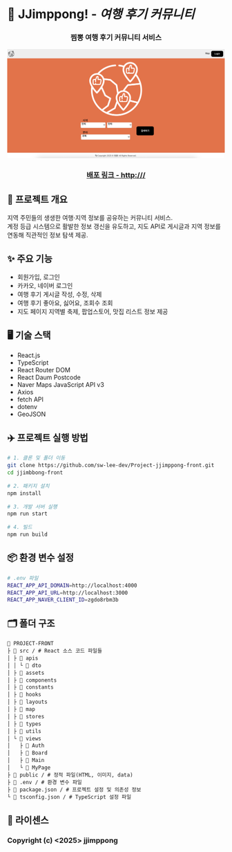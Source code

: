 # 📌 JJimppong! - *여행 후기 커뮤니티*
<div align="center">
<h3>찜뽕 여행 후기 커뮤니티 서비스</h3>
</div>

![alt text](README.png)

<div align="center">
<h3><a href="http:///" target="_blank">배포 링크 - http:///</a></h3></div>


## 📖 프로젝트 개요
지역 주민들의 생생한 여행·지역 정보를 공유하는 커뮤니티 서비스.  
계정 등급 시스템으로 활발한 정보 갱신을 유도하고, 지도 API로 게시글과 지역 정보를 연동해 직관적인 정보 탐색 제공.

## ✨ 주요 기능
- 회원가입, 로그인
- 카카오, 네이버 로그인
- 여행 후기 게시글 작성, 수정, 삭제
- 여행 후기 좋아요, 싫어요, 조회수 조회
- 지도 페이지 지역별 축제, 팝업스토어, 맛집 리스트 정보 제공

## 🖥️ 기술 스택
- React.js
- TypeScript
- React Router DOM
- React Daum Postcode
- Naver Maps JavaScript API v3
- Axios
- fetch API
- dotenv
- GeoJSON

## ✈️ 프로젝트 실행 방법
```bash
# 1. 클론 및 폴더 이동
git clone https://github.com/sw-lee-dev/Project-jjimppong-front.git
cd jjimbbong-front
```
```bash
# 2. 패키지 설치
npm install
```
```bash
# 3. 개발 서버 실행
npm run start
```
```bash
# 4. 빌드
npm run build
```

## 📦 환경 변수 설정
```bash
# .env 파일
REACT_APP_API_DOMAIN=http://localhost:4000
REACT_APP_API_URL=http://localhost:3000
REACT_APP_NAVER_CLIENT_ID=zgdo8rbm3b
```

## 🗂️ 폴더 구조
```md
📂 PROJECT-FRONT
├ 📂 src / # React 소스 코드 파일들   
│ ├ 📂 apis
│ │ └ 📂 dto
│ ├ 📂 assets
│ ├ 📂 components
│ ├ 📂 constants
│ ├ 📂 hooks
│ ├ 📂 layouts
│ ├ 📂 map
│ ├ 📂 stores
│ ├ 📂 types
│ ├ 📂 utils
│ └ 📂 views
│   ├ 📂 Auth
│   ├ 📂 Board
│   ├ 📂 Main
│   └ 📂 MyPage
├ 📂 public / # 정적 파일(HTML, 이미지, data)  
├ 📃 .env / # 환경 변수 파일 
├ 📄 package.json / # 프로젝트 설정 및 의존성 정보 
└ 📄 tsconfig.json / # TypeScript 설정 파일  
```

## 📄 라이센스
### Copyright (c) <2025> jjimppong
